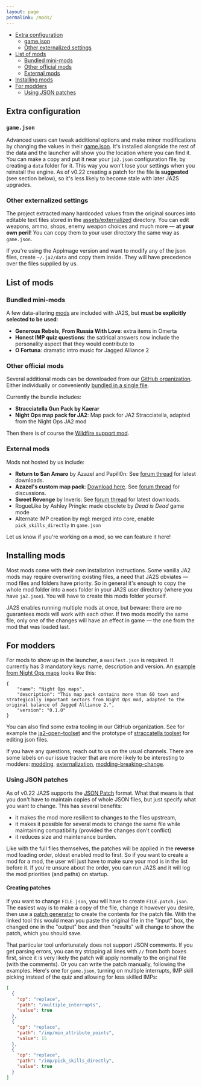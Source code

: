 ```yaml
---
layout: page
permalink: /mods/
---
```


- [Extra configuration](#extra-configuration)
  * [game.json](#gamejson)
  * [Other externalized settings](#other-externalized-settings)
- [List of mods](#list-of-mods)
  * [Bundled mini-mods](#bundled-mini-mods)
  * [Other official mods](#other-official-mods)
  * [External mods](#external-mods)
- [Installing mods](#installing-mods)
- [For modders](#for-modders)
  * [Using JSON patches](#using-json-patches)

## Extra configuration
### `game.json`
Advanced users can tweak additional options and make minor modifications by changing the values in their [game.json](https://raw.githubusercontent.com/ja2-stracciatella/ja2-stracciatella/master/assets/externalized/game.json). It's installed alongside the rest of the data and
the launcher will show you the location where you can find it. You can make a copy and put it near your `ja2.json` configuration
file, by creating a `data` folder for it. This way you won't lose your settings when you reinstall the engine. As of v0.22 creating
a patch for the file **is suggested** (see section below), so it's less likely to become stale with later JA2S upgrades.

### Other externalized settings
The project extracted many hardcoded values from the original sources into editable text files stored in the [assets/externalized](https://github.com/ja2-stracciatella/ja2-stracciatella/tree/master/assets/externalized) directory. You can edit weapons, ammo, shops, enemy weapon
choices and much more — **at your own peril**! You can copy them to your user directory the same way as `game.json`.

If you're using the AppImage version and want to modify any of the json files, create `~/.ja2/data` and copy them inside. They
will have precedence over the files supplied by us.


## List of mods
### Bundled mini-mods
A few data-altering [mods](https://github.com/ja2-stracciatella/ja2-stracciatella/tree/master/assets/mods) are included with JA2S, but **must be explicitly selected to be used**:
  - **Generous Rebels**, **From Russia With Love**: extra items in Omerta
  - **Honest IMP quiz questions**: the satirical answers now include the personality aspect that they would contribute to
  - **O Fortuna**: dramatic intro music for Jagged Alliance 2

### Other official mods
Several additional mods can be downloaded from our [GitHub organization](https://github.com/ja2-stracciatella). Either individually or conveniently [bundled in a single file](https://github.com/ja2-stracciatella/ja2-stracciatella-modpacks/releases/latest).

Currently the bundle includes:
  - **Stracciatella Gun Pack by Kaerar**
  - **Night Ops map pack for JA2**: Map pack for JA2 Stracciatella, adapted from the Night Ops JA2 mod

Then there is of course the [Wildfire support mod](features.md#wildfire-support).

### External mods
Mods not hosted by us include:
  - **Return to San Amaro** by Azazel and Papill0n: See [forum thread](http://thepit.ja-galaxy-forum.com/index.php?t=msg&th=25074&goto=365180&#msg_365180) for latest downloads.
  - **Azazel's custom map pack**: [Download here](https://storage.rcs-rds.ro/links/4729f8d6-f44b-42b7-aa3e-e0ddc6deead6?path=%2FJA_2%2FStracciatella%2FMods). See [forum thread](http://thepit.ja-galaxy-forum.com/index.php?t=msg&th=24842&prevloaded=1&&start=40) for discussions.
  - **Sweet Revenge** by Inveris: See [forum thread](http://thepit.ja-galaxy-forum.com/index.php?t=msg&th=25259&start=0&) for latest downloads.
  - RogueLike by Ashley Pringle: made obsolete by *Dead is Dead* game mode
  - Alternate IMP creation by mgl: merged into core, enable `pick_skills_directly` in `game.json`

Let us know if you're working on a mod, so we can feature it here!


## Installing mods
Most mods come with their own installation instructions. Some vanilla JA2 mods may require overwriting existing files, a need that JA2S obviates — mod files and folders have priority. So in general it's enough to copy the whole mod folder into a `mods` folder in your JA2S user directory (where you have `ja2.json`). You will have to create this mods folder yourself.

JA2S enables running multiple mods at once, but beware: there are no guarantees mods will work with each other. If two mods modify the same file, only one of the changes will have an effect in game — the one from the mod that was loaded last.


## For modders
For mods to show up in the launcher, a `manifest.json` is required. It currently has 3 mandatory keys: name, description and version. An [example from Night Ops maps](https://github.com/ja2-stracciatella/mod-nightops-maps/blob/master/manifest.json) looks like this:

```
{
    "name": "Night Ops maps",
    "description": "This map pack contains more than 60 town and strategically important sectors from Night Ops mod, adapted to the original balance of Jagged Alliance 2.",
    "version": "0.1.0"
}
```

You can also find some extra tooling in our GitHub organization. See for example the [ja2-open-toolset](https://github.com/ja2-stracciatella/ja2-open-toolset#readme) and the prototype of [straccatella toolset](https://github.com/ja2-stracciatella/stracciatella-toolset#readme) for editing json files.

If you have any questions, reach out to us on the usual channels. There are some labels on our issue tracker that are more likely to be interesting to modders: [modding](https://github.com/ja2-stracciatella/ja2-stracciatella/issues?q=is%3Aopen+is%3Aissue+label%3Amodding), [externalization](https://github.com/ja2-stracciatella/ja2-stracciatella/issues?q=is%3Aopen+is%3Aissue+label%3Aexternalization), [modding-breaking-change](https://github.com/ja2-stracciatella/ja2-stracciatella/issues?q=is%3Aopen+is%3Aissue+label%3Amodding-breaking-change).

### Using JSON patches
As of v0.22 JA2S supports the [JSON Patch](https://datatracker.ietf.org/doc/html/rfc6902/#section-4) format. What that means is that you don't have to maintain copies
of whole JSON files, but just specify what you want to change.
This has several benefits:
- it makes the mod more resilient to changes to the files upstream,
- it makes it possible for several mods to change the same file while maintaining compatibility (provided the changes don't conflict)
- it reduces size and maintenance burden.

Like with the full files themselves, the patches will be applied in the **reverse** mod loading order, oldest enabled mod to first. So if you want to create a mod for a mod, the user will just have
to make sure your mod is in the list before it. If you're unsure about the order, you can run JA2S and it will log the mod priorities (and paths) on startup.

#### Creating patches
If you want to change `FILE.json`, you will have to create `FILE.patch.json`. The easiest way is to make a copy of the file, change it however you desire,
then use a [patch generator](https://chbrown.github.io/rfc6902/) to create the contents for the patch file. With the linked tool this would mean you paste
the original file in the "input" box, the changed one in the "output" box and then "results" will change to show the patch, which you should save.

That particular tool unfortunately does not support JSON comments. If you get parsing errors, you can try stripping all lines with `//` from both boxes first,
since it is very likely the patch will apply normally to the original file (with the comments). Or you can write the patch manually, following the examples.
Here's one for `game.json`, turning on multiple interrupts, IMP skill picking instead of the quiz and allowing for less skilled IMPs:
```json
[
  {
    "op": "replace",
    "path": "/multiple_interrupts",
    "value": true
  },
  {
    "op": "replace",
    "path": "/imp/min_attribute_points",
    "value": 15
  },
  {
    "op": "replace",
    "path": "/imp/pick_skills_directly",
    "value": true
  }
]
```
